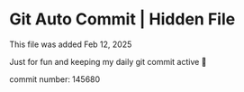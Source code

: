# Git Auto Commit | Hidden File

This file was added Feb 12, 2025

Just for fun and keeping my daily git commit active 🤪

commit number: 145680
